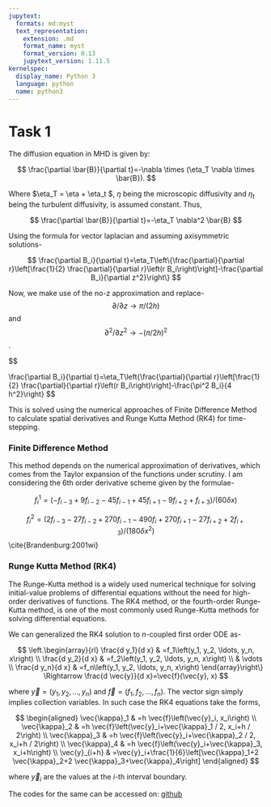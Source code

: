 ```yaml
---
jupytext:
  formats: md:myst
  text_representation:
    extension: .md
    format_name: myst
    format_version: 0.13
    jupytext_version: 1.11.5
kernelspec:
  display_name: Python 3
  language: python
  name: python3
---
```


# Task 1

The diffusion equation in MHD is given by:

$$
\frac{\partial \bar{B}}{\partial t}=-\nabla \times (\eta_T \nabla \times \bar{B}).
$$

Where $\eta_T = \eta + \eta_t $, $\eta$ being the microscopic diffusivity and $\eta_t$ being the turbulent diffusivity, is assumed constant. Thus,

$$
\frac{\partial \bar{B}}{\partial t}=-\eta_T \nabla^2 \bar{B}
$$

Using the formula for vector laplacian and assuming axisymmetric solutions-

$$
\frac{\partial B_i}{\partial t}=\eta_T\left\{\frac{\partial}{\partial r}\left[\frac{1}{2} \frac{\partial}{\partial r}\left(r B_i\right)\right]-\frac{\partial B_i}{\partial z^2}\right\}
$$

Now, we make use of the no-z approximation and replace- $$\partial / \partial z \rightarrow \pi / (2h )$$ and $$\partial^2 / \partial z^2 \rightarrow- (\pi / 2h)^2$$.

$$

\frac{\partial B_i}{\partial t}=\eta_T\left\{\frac{\partial}{\partial r}\left[\frac{1}{2} \frac{\partial}{\partial r}\left(r B_i\right)\right]-\frac{\pi^2 B_i}{4 h^2}\right\}
$$

This is solved using the numerical approaches of Finite Difference Method to calculate spatial derivatives and Runge Kutta Method (RK4) for time-stepping.

### Finite Difference Method

This method depends on the numerical approximation of derivatives, which comes from the Taylor expansion of the functions under scrutiny. I am considering the 6th order derivative scheme given by the formulae-

$$
f^{1}_i = (-f_{i-3} + 9 f_{i-2} - 45 f_{i-1} + 45 f_{i+1} - 9 f_{i+2} + f_{i+3})/(60 \delta x)
$$

$$
f^{2}_i = (2f_{i-3} -27 f_{i-2} + 270f_{i-1} - 490f_{i} + 270f_{i+1} - 27f_{i+2} + 2f_{i+3})/(180\delta x^2)
$$ \cite{Brandenburg:2001wi}

### Runge Kutta Method (RK4)
The Runge-Kutta method is a widely used numerical technique for solving initial-value problems of differential equations without the need for high-order derivatives of functions. The RK4 method, or the fourth-order Runge-Kutta method, is one of the most commonly used Runge-Kutta methods for solving differential equations. 

We can generalized the RK4 solution to $n$-coupled first order ODE as-

$$
\left.\begin{array}{rl}
\frac{d y_1}{d x} & =f_1\left(y_1, y_2, \ldots, y_n, x\right) \\
\frac{d y_2}{d x} & =f_2\left(y_1, y_2, \ldots, y_n, x\right) \\
& \vdots \\
\frac{d y_n}{d x} & =f_n\left(y_1, y_2, \ldots, y_n, x\right)
\end{array}\right\} \Rightarrow \frac{d \vec{y}}{d x}=\vec{f}(\vec{y}, x)
$$

where $\vec{y}=\left(y_1, y_2, \ldots, y_n\right)$ and $\vec{f}=\left(f_1, f_2, \ldots, f_n\right)$. The vector sign simply implies collection variables. In such case the RK4 equations take the forms,

$$
\begin{aligned}
\vec{\kappa}_1 & =h \vec{f}\left(\vec{y}_i, x_i\right) \\
\vec{\kappa}_2 & =h \vec{f}\left(\vec{y}_i+\vec{\kappa}_1 / 2, x_i+h / 2\right) \\
\vec{\kappa}_3 & =h \vec{f}\left(\vec{y}_i+\vec{\kappa}_2 / 2, x_i+h / 2\right) \\
\vec{\kappa}_4 & =h \vec{f}\left(\vec{y}_i+\vec{\kappa}_3, x_i+h\right) \\
\vec{y}_{i+h} & =\vec{y}_i+\frac{1}{6}\left[\vec{\kappa}_1+2 \vec{\kappa}_2+2 \vec{\kappa}_3+\vec{\kappa}_4\right]
\end{aligned}
$$

where $\vec{y}_i$ are the values at the $i$-th interval boundary. 

The codes for the same can be accessed on: [github](https://github.com/UpasanaaD/Plasma-Physics-MHD)
